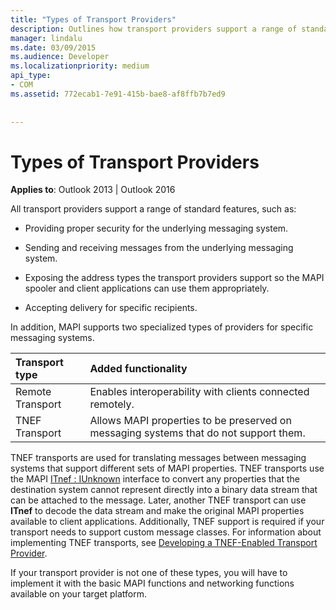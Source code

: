 ```yaml
---
title: "Types of Transport Providers"
description: Outlines how transport providers support a range of standard features in Outlook 2013 and Outlook 2016.
manager: lindalu
ms.date: 03/09/2015
ms.audience: Developer
ms.localizationpriority: medium
api_type:
- COM
ms.assetid: 772ecab1-7e91-415b-bae8-af8ffb7b7ed9
 
 
---
```


# Types of Transport Providers

  
  
**Applies to**: Outlook 2013 | Outlook 2016 
  
All transport providers support a range of standard features, such as:
  
- Providing proper security for the underlying messaging system.
    
- Sending and receiving messages from the underlying messaging system.
    
- Exposing the address types the transport providers support so the MAPI spooler and client applications can use them appropriately.
    
- Accepting delivery for specific recipients.
    
In addition, MAPI supports two specialized types of providers for specific messaging systems.
  
|**Transport type**|**Added functionality**|
|:-----|:-----|
|Remote Transport  <br/> |Enables interoperability with clients connected remotely. |
|TNEF Transport  <br/> |Allows MAPI properties to be preserved on messaging systems that do not support them. |
   
TNEF transports are used for translating messages between messaging systems that support different sets of MAPI properties. TNEF transports use the MAPI [ITnef : IUnknown](itnefiunknown.md) interface to convert any properties that the destination system cannot represent directly into a binary data stream that can be attached to the message. Later, another TNEF transport can use **ITnef** to decode the data stream and make the original MAPI properties available to client applications. Additionally, TNEF support is required if your transport needs to support custom message classes. For information about implementing TNEF transports, see [Developing a TNEF-Enabled Transport Provider](developing-a-tnef-enabled-transport-provider.md).
  
If your transport provider is not one of these types, you will have to implement it with the basic MAPI functions and networking functions available on your target platform.
  

